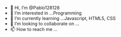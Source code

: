 - 👋 Hi, I’m @Pablo128128
- 👀 I’m interested in ...Programming
- 🌱 I’m currently learning ...Javascript, HTML5, CSS
- 💞️ I’m looking to collaborate on ...
- 📫 How to reach me ...

<!---
Pablo128128/Pablo128128 is a ✨ special ✨ repository because its `README.md` (this file) appears on your GitHub profile.
You can click the Preview link to take a look at your changes.
--->
